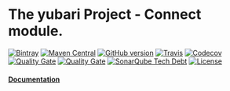 # The yubari Project  - Connect module. 
[![Bintray](https://img.shields.io/bintray/v/softcake/yubari/yubari.authentication.svg)](https://bintray.com/softcake/yubari/yubari.authentication)
[![Maven Central](https://img.shields.io/maven-central/v/org.softcake.yubari/yubari.authentication.svg)](https://maven-badges.herokuapp.com/maven-central/org.softcake.yubari/yubari.authentication)
[![GitHub version](https://img.shields.io/github/tag/softcake/yubari.svg)](https://github.com/softcake/yubari)
[![Travis](https://img.shields.io/travis/softcake/yubari.svg)](https://travis-ci.org/softcake/yubari)
[![Codecov](https://img.shields.io/codecov/c/github/softcake/yubari.svg)](https://codecov.io/gh/softcake/yubari)
[![Quality Gate](https://sonar.aldeso.com/api/badges/gate?key=org.softcake.yubari:master)](https://sonar.aldeso.com/dashboard/index/org.softcake.yubari:master)
[![Quality Gate](https://sonar.aldeso.com/api/badges/measure?key=org.softcake.yubari:master&metric=bugs&blinking=true )](https://sonar.aldeso.com/dashboard/index/org.softcake.yubari:master)
[![SonarQube Tech Debt](https://img.shields.io/sonar/https/sonar.aldeso.com/org.softcake.yubari:master/tech_debt.svg)](https://sonar.aldeso.com/dashboard/index/org.softcake.yubari:master)
[![License](https://img.shields.io/badge/License-Apache%202.0-blue.svg)](https://opensource.org/licenses/Apache-2.0)

#### [Documentation](https://softcake.github.io/yubari/ "yubari Documentation")
